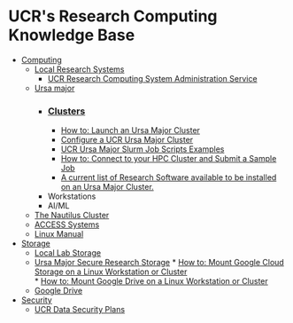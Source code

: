 # UCR's Research Computing Knowledge Base #

* [Computing]()
    * [Local Research Systems]()
        * [UCR Research Computing System Administration Service](UCR_Research_Computing_System_Administration_Service.md)
    * [Ursa major](Ursa_Major.md)
        *  ### [Clusters](#Clusters) ###
            * [How to: Launch an Ursa Major Cluster](How_To_Launch_a_Ursa_Major_Cluster.md)
            * [Configure a UCR Ursa Major Cluster](https://github.com/UCR-Research-Computing/UCR-Ursa-Major-Cluster-Blueprints) 
            * [UCR Ursa Major Slurm Job Scripts Examples](https://github.com/UCR-Research-Computing/UCR-Ursa-Major-Slurm-Job-Scripts)
            * [How to: Connect to your HPC Cluster and Submit a Sample Job](how_to_connect_to_hpc_cluster_run_sample_job.md)  
            * [A current list of Research Software available to be installed on an Ursa Major Cluster.](https://spack.readthedocs.io/en/latest/package_list.html)
        * Workstations
        * AI/ML
    * [The Nautilus Cluster](The_Nautilus_Cluster.md)
    * [ACCESS Systems](ACCESS_Systems.md)
    * [Linux Manual](Linux_Manual.md)
* [Storage]()
    * [Local Lab Storage](Local_Lab_Storage.md)
    * [Ursa Major Secure Research Storage](Ursa_Major_Secure_Research_Storage.md)
            *  [How to: Mount Google Cloud Storage on a Linux Workstation or Cluster](how_to_mount_google_cloud_storage.md)  
            * [How to: Mount Google Drive on a Linux Workstation or Cluster](how_to_mount_google_drive.md)  
    * [Google Drive](Google_Drive.md)
* [Security]()
    * [UCR Data Security Plans](UCR_Data_Security_Plans.md)
